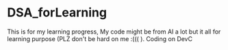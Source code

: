 # DSA_forLearning
This is for my learning progress, My code might be from AI a lot but it all for learning purpose (PLZ don't be hard on me :((( ). Coding on DevC
